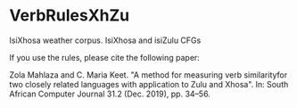 # VerbRulesXhZu
IsiXhosa weather corpus. IsiXhosa and isiZulu CFGs


If you use the rules, please cite the following paper:

Zola Mahlaza and C. Maria Keet. "A method for measuring verb similarityfor two closely related languages with application to Zulu and Xhosa". In: South African Computer Journal 31.2 (Dec. 2019), pp. 34–56.
